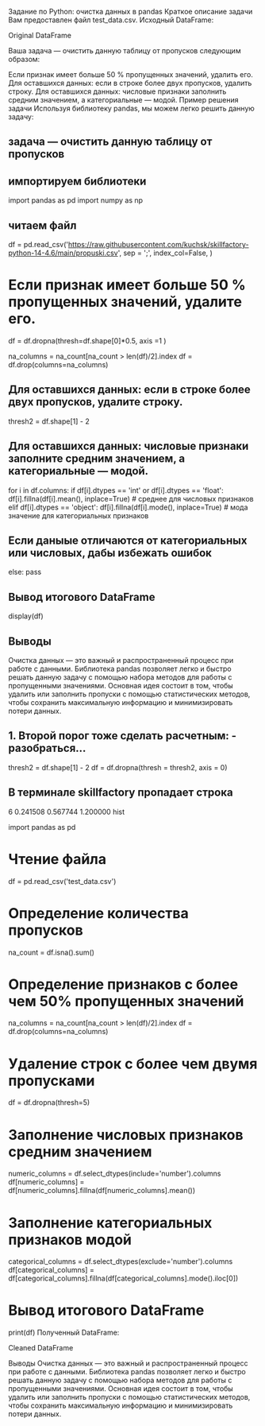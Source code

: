 Задание по Python: очистка данных в pandas
Краткое описание задачи
Вам предоставлен файл test_data.csv. Исходный DataFrame:

Original DataFrame

Ваша задача — очистить данную таблицу от пропусков следующим образом:

Если признак имеет больше 50 % пропущенных значений, удалить его.
Для оставшихся данных: если в строке более двух пропусков, удалить строку.
Для оставшихся данных: числовые признаки заполнить средним значением, а категориальные — модой.
Пример решения задачи
Используя библиотеку pandas, мы можем легко решить данную задачу:



## задача — очистить данную таблицу от пропусков

## импортируем библиотеки
import pandas as pd
import numpy as np

## читаем файл
df = pd.read_csv('https://raw.githubusercontent.com/kuchsk/skillfactory-python-14-4.6/main/propuski.csv', sep = ';', index_col=False, )


# Если признак имеет больше 50 % пропущенных значений, удалите его.
df = df.dropna(thresh=df.shape[0]*0.5, axis =1 )

na_columns = na_count[na_count > len(df)/2].index
df = df.drop(columns=na_columns)

## Для оставшихся данных: если в строке более двух пропусков, удалите строку.
thresh2 = df.shape[1] - 2

## Для оставшихся данных: числовые признаки заполните средним значением, а категориальные — модой.

for i in df.columns: 
  if df[i].dtypes == 'int' or df[i].dtypes == 'float': 
    df[i].fillna(df[i].mean(), inplace=True) # среднее для числовых признаков 
  elif df[i].dtypes == 'object': 
    df[i].fillna(df[i].mode(), inplace=True) # мода значение для категориальных признаков
    
## Если даныые отличаются от категориальных или числовых, дабы избежать ошибок
  else: pass
  
## Вывод итогового DataFrame 
display(df)

## Выводы
Очистка данных — это важный и распространенный процесс при работе с данными. Библиотека pandas позволяет легко и быстро решать данную задачу с помощью набора методов для работы с пропущенными значениями. Основная идея состоит в том, чтобы удалить или заполнить пропуски с помощью статистических методов, чтобы сохранить максимальную информацию и минимизировать потери данных.


## 1. Второй порог тоже сделать расчетным: - разобраться...

thresh2 = df.shape[1] - 2
df = df.dropna(thresh = thresh2, axis = 0)

## В терминале skillfactory пропадает строка
6  0.241508  0.567744  1.200000  hist







import pandas as pd

# Чтение файла
df = pd.read_csv('test_data.csv')

# Определение количества пропусков
na_count = df.isna().sum()

# Определение признаков с более чем 50% пропущенных значений
na_columns = na_count[na_count > len(df)/2].index
df = df.drop(columns=na_columns)

# Удаление строк с более чем двумя пропусками
df = df.dropna(thresh=5)

# Заполнение числовых признаков средним значением
numeric_columns = df.select_dtypes(include='number').columns
df[numeric_columns] = df[numeric_columns].fillna(df[numeric_columns].mean())

# Заполнение категориальных признаков модой
categorical_columns = df.select_dtypes(exclude='number').columns
df[categorical_columns] = df[categorical_columns].fillna(df[categorical_columns].mode().iloc[0])

# Вывод итогового DataFrame
print(df)
Полученный DataFrame:

Cleaned DataFrame

Выводы
Очистка данных — это важный и распространенный процесс при работе с данными. Библиотека pandas позволяет легко и быстро решать данную задачу с помощью набора методов для работы с пропущенными значениями. Основная идея состоит в том, чтобы удалить или заполнить пропуски с помощью статистических методов, чтобы сохранить максимальную информацию и минимизировать потери данных.
